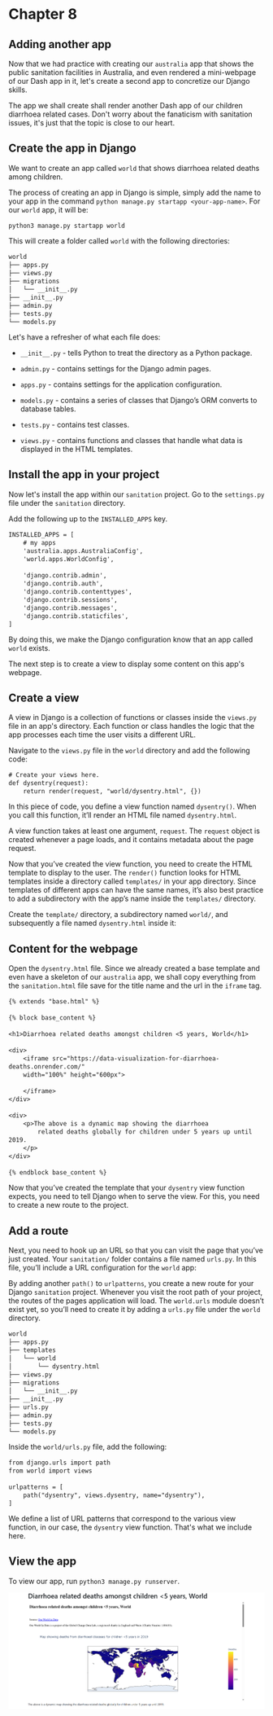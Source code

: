 # Chapter 8

## Adding another app 

Now that we had practice with creating our `australia` app that shows the public sanitation facilities in Australia, and even rendered a mini-webpage of our Dash app in it, let's create a second app to concretize our Django skills.

The app we shall create shall render another Dash app of our children diarrhoea related cases. Don't worry about the fanaticism with sanitation issues, it's just that the topic is close to our heart. 

## Create the app in Django 

We want to create an app called `world` that shows diarrhoea related deaths among children. 

The process of creating an app in Django is simple, simply add the name to your app in the command `python manage.py startapp <your-app-name>`. For our `world` app, it will be: 

```
python3 manage.py startapp world
```

This will create a folder called `world` with the following directories:

```
world
├── apps.py
├── views.py
├── migrations
│   └── __init__.py
├── __init__.py
├── admin.py
├── tests.py
└── models.py
```

Let's have a refresher of what each file does:

* `__init__.py` - tells Python to treat the directory as a Python package.

* `admin.py` - contains settings for the Django admin pages.

* `apps.py` - contains settings for the application configuration.

* `models.py` - contains a series of classes that Django’s ORM converts to database tables.

* `tests.py` - contains test classes.

* `views.py` - contains functions and classes that handle what data is displayed in the HTML templates.


## Install the app in your project 

Now let's install the app within our `sanitation` project. Go to the `settings.py` file under the `sanitation` directory. 

Add the following up to the `INSTALLED_APPS` key.

```
INSTALLED_APPS = [
    # my apps
    'australia.apps.AustraliaConfig',
    'world.apps.WorldConfig',
    
    'django.contrib.admin',
    'django.contrib.auth',
    'django.contrib.contenttypes',
    'django.contrib.sessions',
    'django.contrib.messages',
    'django.contrib.staticfiles',
]
```

By doing this, we make the Django configuration know that an app called `world` exists. 

The next step is to create a view to display some content on this app's webpage.

## Create a view 

A view in Django is a collection of functions or classes inside the `views.py` file in an app's directory. Each function or class handles the logic that the app processes each time the user visits a different URL.

Navigate to the `views.py` file in the `world` directory and add the following code:

```
# Create your views here.
def dysentry(request):
    return render(request, "world/dysentry.html", {})
```

In this piece of code, you define a view function named `dysentry()`. When you call this function, it’ll render an HTML file named `dysentry.html`. 

A view function takes at least one argument, `request`. The `request` object is created whenever a page loads, and it contains metadata about the page request.

Now that you’ve created the view function, you need to create the HTML template to display to the user. The `render()` function looks for HTML templates inside a directory called `templates/` in your app directory. Since templates of different apps can have the same names, it’s also best practice to add a subdirectory with the app’s name inside the `templates/` directory.

Create the `template/` directory, a subdirectory named `world/`, and subsequently a file named `dysentry.html` inside it:

## Content for the webpage

Open the `dysentry.html` file. Since we already created a base template and even have a skeleton of our `australia` app, we shall copy everything from the `sanitation.html` file save for the title name and the url in the `iframe` tag.

```
{% extends "base.html" %}

{% block base_content %}

<h1>Diarrhoea related deaths amongst children <5 years, World</h1>

<div>
    <iframe src="https://data-visualization-for-diarrhoea-deaths.onrender.com/" 
    width="100%" height="600px">

    </iframe>
</div>

<div>
    <p>The above is a dynamic map showing the diarrhoea 
        related deaths globally for children under 5 years up until 2019.
    </p>
</div>

{% endblock base_content %}

```

Now that you’ve created the template that your `dysentry` view function expects, you need to tell Django when to serve the view. For this, you need to create a new route to the project.


## Add a route 

Next, you need to hook up an URL so that you can visit the page that you’ve just created. Your `sanitation/` folder contains a file named `urls.py`. In this file, you’ll include a URL configuration for the `world` app:

By adding another `path()` to `urlpatterns`, you create a new route for your Django `sanitation` project. Whenever you visit the root path of your project, the routes of the pages application will load. The `world.urls` module doesn’t exist yet, so you’ll need to create it by adding a `urls.py` file under the `world` directory.

```
world
├── apps.py
├── templates
│   └── world
│       └── dysentry.html
├── views.py
├── migrations
│   └── __init__.py
├── __init__.py
├── urls.py
├── admin.py
├── tests.py
└── models.py
```

Inside the `world/urls.py` file, add the following:

```
from django.urls import path  
from world import views 

urlpatterns = [
    path("dysentry", views.dysentry, name="dysentry"),
]

```

We define a list of URL patterns that correspond to the various view function, in our case, the `dysentry` view function. That's what we include here.

## View the app

To view our app, run `python3 manage.py runserver`.

![](./images/world_dysentry.PNG)



